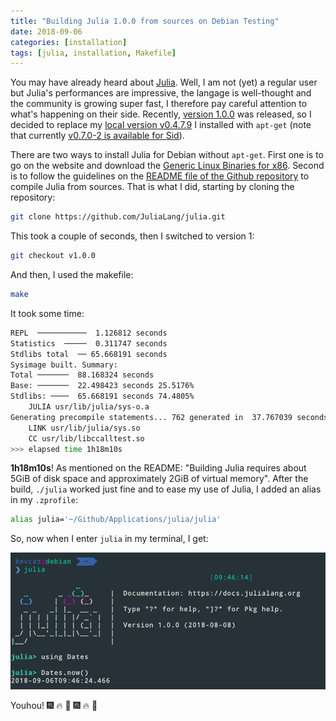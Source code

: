 ```yaml
---
title: "Building Julia 1.0.0 from sources on Debian Testing"
date: 2018-09-06
categories: [installation]
tags: [julia, installation, Makefile]
---
```


You may have already heard about [Julia](https://julialang.org/). Well, I am not
(yet) a regular user but Julia's performances are impressive, the langage is
well-thought and the community is growing super fast, I therefore pay careful
attention to what's happening on their side. Recently, [version 1.0.0](https://juliacomputing.com/press/2018/08/10/Julia-1.0-Released.html)
was released, so I decided to replace my [local version v0.4.7.9](https://packages.debian.org/fr/strecth/julia) I installed with `apt-get` (note that currently [v0.7.0-2 is available for Sid](https://packages.debian.org/fr/sid/julia)).

There are two ways to install Julia for Debian without `apt-get`.
First one is to go on the website and download the [Generic Linux Binaries for x86](https://julialang.org/downloads/platform.html#generic-binaries). Second
is to follow the guidelines on the [README file of the Github repository](https://github.com/JuliaLang/julia) to compile Julia from sources. That is what I did, starting by cloning the repository:

```sh
git clone https://github.com/JuliaLang/julia.git
```

This took a couple of seconds, then I switched to version 1:

```sh
git checkout v1.0.0
```

And then, I used the makefile:

```sh
make
```

It took some time:

```sh
REPL  ───────────  1.126812 seconds
Statistics  ─────  0.311747 seconds
Stdlibs total  ── 65.668191 seconds
Sysimage built. Summary:
Total ───────  88.168324 seconds
Base: ───────  22.498423 seconds 25.5176%
Stdlibs: ────  65.668191 seconds 74.4805%
    JULIA usr/lib/julia/sys-o.a
Generating precompile statements... 762 generated in  37.767039 seconds
    LINK usr/lib/julia/sys.so
    CC usr/lib/libccalltest.so
>>> elapsed time 1h18m10s
```

**1h18m10s**! As mentioned on the README: "Building Julia requires about 5GiB of
disk space and approximately 2GiB of virtual memory". After the build,
`./julia` worked just fine and to ease my use of Julia, I added an alias in
my `.zprofile`:

```sh
alias julia='~/Github/Applications/julia/julia'
```

So, now when I enter `julia` in my terminal, I get:


![](./assets/juliaV1.png)


Youhou! :fireworks: :fire: :star2:  :fireworks: :fire: :star2:
